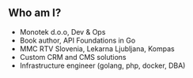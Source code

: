 ## Who am I?

* Monotek d.o.o, Dev & Ops
* Book author, API Foundations in Go
* MMC RTV Slovenia, Lekarna Ljubljana, Kompas
* Custom CRM and CMS solutions
* Infrastructure engineer (golang, php, docker, DBA)
